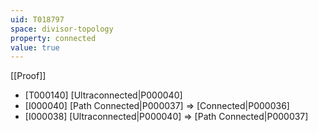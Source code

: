 ```yaml
---
uid: T018797
space: divisor-topology
property: connected
value: true
---
```

[[Proof]]

* [T000140] [Ultraconnected|P000040]
* [I000040] [Path Connected|P000037] => [Connected|P000036]
* [I000038] [Ultraconnected|P000040] => [Path Connected|P000037]

